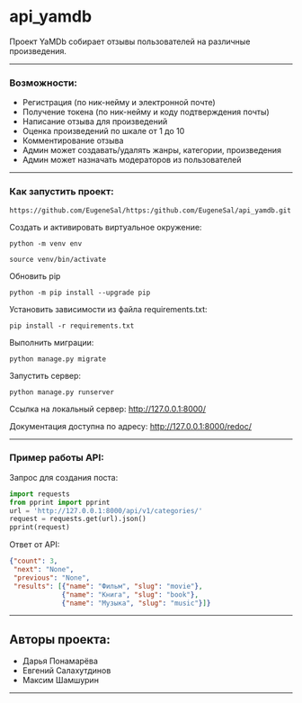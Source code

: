 # api_yamdb
Проект YaMDb собирает отзывы пользователей на различные произведения.
***
### Возможности:
* Регистрация (по ник-нейму и электронной почте)
* Получение токена (по ник-нейму и коду подтверждения почты)
* Написание отзыва для произведений 
* Оценка произведений по шкале от 1 до 10
* Комментирование отзыва
* Админ может создавать/удалять жанры, категории, произведения
* Админ может назначать модераторов из пользователей
***
### Как запустить проект:
```
https://github.com/EugeneSal/https:/github.com/EugeneSal/api_yamdb.git
```
Создать и активировать виртуальное окружение:
```
python -m venv env

source venv/bin/activate
```
Обновить pip
```
python -m pip install --upgrade pip
```
Установить зависимости из файла requirements.txt:
```
pip install -r requirements.txt
```
Выполнить миграции:
```
python manage.py migrate
```
Запустить сервер:
```
python manage.py runserver
```
Ссылка на локальный сервер:
http://127.0.0.1:8000/

Документация доступна по адресу:
http://127.0.0.1:8000/redoc/
***
### Пример работы API:

Запрос для создания поста:
```python
import requests
from pprint import pprint
url = 'http://127.0.0.1:8000/api/v1/categories/'
request = requests.get(url).json()
pprint(request)
```
Ответ от API:
```json
{"count": 3,
 "next": "None",
 "previous": "None",
 "results": [{"name": "Фильм", "slug": "movie"},
             {"name": "Книга", "slug": "book"},
             {"name": "Музыка", "slug": "music"}]}
```
***
## Авторы проекта:
* Дарья Понамарёва
* Евгений Салахутдинов
* Максим Шамшурин
***